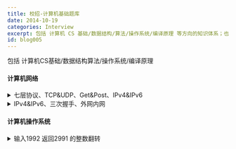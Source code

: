 ```yaml
---
title: 校招-计算机基础题库
date: 2014-10-19
categories: Interview
excerpt: 包括 计算机 CS 基础/数据结构/算法/操作系统/编译原理 等方向的知识体系；也包括编程思想/设计原则/团队协作/质量意识 等软素质能力，会关注概念的基本定义与实践应用。
id: blog005
---
```


包括 计算机CS基础/数据结构算法/操作系统/编译原理

#### 计算机网络

<details>
  <summary>七层协议、TCP&UDP、Get&Post、IPv4&IPv6</summary>

##### OSI 的七层协议
物理层、数据链路层、网络层、传输层、会话层、表示层、应用层

##### 100baseT 表示什么？
100 表示传送速度是 100Mbit/s，Base 表示是基带传送，传送数字信号，与宽带传送对应。T 表示传输介质是双绞线，F 表示光纤

##### hub、switch、rooter 位于那一层？
冲突域：同一物理网段上所有节点的集合。<br />
广播域：接收同样广播消息的节点的集合。<br />
物理层的主要设备：中继器、集线器（hub）。不能隔离广播域和冲突域<br />
数据链路层主要设备：网桥、交换机（switch）。能隔离冲突域，不能隔离广播域

网络层主要设备：路由器（rooter）。能隔离冲突域和广播域

##### Get 和 Post 区别
Get 是不安全的，因为在传输过程，数据被放在请求的 URL 中；Post 的所有操作对用户来说都是不可见的。
Get 传送的数据量较小，这主要是因为受 URL 长度限制；Post 传送的数据量较大，一般被默认为不受限制。
Get 限制 Form 表单的数据集的值必须为 ASCII 字符；而 Post 支持整个 ISO10646 字符集。
Get 执行效率却比 Post 方法好。Get 是 form 提交的默认方法。
GET 产生一个 TCP 数据包；POST 产生两个 TCP 数据包。（非必然，客户端可灵活决定）

##### Http 请求的完全过程

浏览器根据域名解析 IP 地址（DNS），并查 DNS 缓存
浏览器与 WEB 服务器建立一个 TCP 连接
浏览器给 WEB 服务器发送一个 HTTP 请求（GET/POST）：一个 HTTP 请求报文由请求行（request line）、请求头部（headers）、空行（blank line）和请求数据（request body）4 个部分组成。
服务端响应 HTTP 响应报文，报文由状态行（status line）、相应头部（headers）、空行（blank line）和响应数据（response body）4 个部分组成。
浏览器解析渲染

##### HTTP 1.0，1.1，2.0 之间的差异
__从1.0 到 1.1__
缓存处理，在HTTP1.0中主要使用header里的If-Modified-Since,Expires来做为缓存判断的标准，HTTP1.1则引入了更多的缓存控制策略例如Entity tag，If-Unmodified-Since, If-Match, If-None-Match等更多可供选择的缓存头来控制缓存策略。

带宽优化及网络连接的使用，HTTP1.0中，存在一些浪费带宽的现象，例如客户端只是需要某个对象的一部分，而服务器却将整个对象送过来了，并且不支持断点续传功能，HTTP1.1则在请求头引入了range头域，它允许只请求资源的某个部分，即返回码是206（Partial Content），这样就方便了开发者自由的选择以便于充分利用带宽和连接。

错误通知的管理，在HTTP1.1中新增了24个错误状态响应码，如409（Conflict）表示请求的资源与资源的当前状态发生冲突；410（Gone）表示服务器上的某个资源被永久性的删除。

Host头处理，在HTTP1.0中认为每台服务器都绑定一个唯一的IP地址，因此，请求消息中的URL并没有传递主机名（hostname）。但随着虚拟主机技术的发展，在一台物理服务器上可以存在多个虚拟主机（Multi-homed Web Servers），并且它们共享一个IP地址。HTTP1.1的请求消息和响应消息都应支持Host头域，且请求消息中如果没有Host头域会报告一个错误（400 Bad Request）。

长连接，HTTP 1.1支持长连接（PersistentConnection）和请求的流水线（Pipelining）处理，在一个TCP连接上可以传送多个HTTP请求和响应，减少了建立和关闭连接的消耗和延迟，在HTTP1.1中默认开启Connection： keep-alive，一定程度上弥补了HTTP1.0每次请求都要创建连接的缺点。

降低延迟，针对HTTP高延迟的问题，SPDY优雅的采取了多路复用（multiplexing）。多路复用通过多个请求stream共享一个tcp连接的方式，解决了HOL blocking的问题，降低了延迟同时提高了带宽的利用率。

请求优先级（request prioritization）。多路复用带来一个新的问题是，在连接共享的基础之上有可能会导致关键请求被阻塞。SPDY允许给每个request设置优先级，这样重要的请求就会优先得到响应。比如浏览器加载首页，首页的html内容应该优先展示，之后才是各种静态资源文件，脚本文件等加载，这样可以保证用户能第一时间看到网页内容。

header压缩。前面提到HTTP1.x的header很多时候都是重复多余的。选择合适的压缩算法可以减小包的大小和数量。

基于HTTPS的加密协议传输，大大提高了传输数据的可靠性。

服务端推送（server push），采用了SPDY的网页，例如我的网页有一个sytle.css的请求，在客户端收到sytle.css数据的同时，服务端会将sytle.js的文件推送给客户端，当客户端再次尝试获取sytle.js时就可以直接从缓存中获取到，不用再发请求了。

__Http 2.0__

新的二进制格式（Binary Format），HTTP1.x的解析是基于文本。基于文本协议的格式解析存在天然缺陷，文本的表现形式有多样性，要做到健壮性考虑的场景必然很多，二进制则不同，只认0和1的组合。基于这种考虑HTTP2.0的协议解析决定采用二进制格式，实现方便且健壮。

多路复用（MultiPlexing），即连接共享，即每一个request都是是用作连接共享机制的。一个request对应一个id，这样一个连接上可以有多个request，每个连接的request可以随机的混杂在一起，接收方可以根据request的 id将request再归属到各自不同的服务端请求里面。

header压缩，如上文中所言，对前面提到过HTTP1.x的header带有大量信息，而且每次都要重复发送，HTTP2.0使用encoder来减少需要传输的header大小，通讯双方各自cache一份header fields表，既避免了重复header的传输，又减小了需要传输的大小。

服务端推送（server push），同SPDY一样，HTTP2.0也具有server push功能。

tcp 和 udp 区别
TCP 面向连接，UDP 是无连接的，即发送数据之前不需要建立连接。
TCP 提供可靠的服务。也就是说，通过 TCP 连接传送的数据，无差错，不丢失，不重复，且按序到达；UDP 尽最大努力交付，即不保证可靠交付。
TCP 面向字节流，实际上是 TCP 把数据看成一连串无结构的字节流，UDP 是面向报文的，UDP 没有拥塞控制，因此网络出现拥塞不会使源主机的发送速率降低（对实时应用很有用，如 IP 电话，实时视频会议等）
每一条 TCP 连接只能是点到点的，UDP 支持一对一，一对多，多对一和多对多的交互通信。
TCP 首部开销 20 字节，UDP 的首部开销小，只有 8 个字节。
TCP 的逻辑通信信道是全双工的可靠信道，UDP 则是不可靠信道。
tcp 和 udp 的优缺点

TCP
TCP 的优点：可靠，稳定。TCP 的可靠体现在 TCP 在传递数据之前，会有三次握手来建立连接，而且在数据传递时，有确认、窗口、重传、拥塞控制机制，在数据传完后，还会断开连接用来节约系统资源。
TCP 的缺点：慢，效率低，占用系统资源高，易被攻击。TCP 在传递数据之前，要先建连接，这会消耗时间，而且在数据传递时，确认机制、重传机制、拥塞控制机制等都会消耗大量的时间，而且要在每台设备上维护所有的传输连接，事实上，每个连接都会占用系统的 CPU、内存等硬件资源。 而且，因为 TCP 有确认机制、三次握手机制，这些也导致 TCP 容易被人利用，容易遭受攻击。

UDP
UDP 的优点：快，比 TCP 稍安全。UDP 没有 TCP 的握手、确认、窗口、重传、拥塞控制等机制，UDP 是一个无状态的传输协议，所以它在传递数据时非常快。没有 TCP 的这些机制，UDP 较 TCP 被攻击者利用的漏洞就要少一些。但 UDP 也是无法避免攻击的。
UDP 的缺点：不可靠，不稳定。因为 UDP 没有 TCP 那些可靠的机制，在数据传递时，如果网络质量不好，就会很容易丢包。

总结
当对数据准确性要求高的时候，应该使用 TCP，比如 HTTP、HTTPS、FTP 等传输文件的协议，POP、SMTP 等邮件传输的协议。
当对数据准确性要求不高，同时要求网络通讯速度能尽量的快的时候，这时就可以使用 UDP。比如 QQ 语音、QQ 视频。

#### Cookie 和 Session的区别理解
由于HTTP协议是无状态的协议，所以服务端需要记录用户的状态时，就需要用某种机制来识具体的用户，这个机制就是Session.

session 在服务器端，cookie 在客户端（浏览器）
session 默认被存在在服务器的一个文件里（不是内存）
session 的运行依赖 session id，而 session id 是存在 cookie 中的，也就是说，如果浏览器禁用了 cookie ，同时 session 也会失效（但是可以通过其它方式实现，比如在 url 中传递 session_id）
session 可以放在 文件、数据库、或内存中都可以。
用户验证这种场合一般会用 session

Session是在服务端保存的一个数据结构，用来跟踪用户的状态，这个数据可以保存在集群、数据库、文件中；
Cookie是客户端保存用户信息的一种机制，用来记录用户的一些信息，也是实现Session的一种方式。
</details>

<details>
  <summary>IPv4&IPv6、三次握手、外网内网</summary>
  
</details>

#### 计算机操作系统

<details>
  <summary>输入1992 返回2991 的整数翻转</summary>

```java
  public static int reverse(int x) {
        double result = 0;
        while (x != 0){
            result = result * 10 + x%10;
            if (result > Integer.MAX_VALUE) return 0;
            if (result < Integer.MIN_VALUE) return 0;
            x = x/10;
        }
        return (int) result;
    }
```
  
</details>